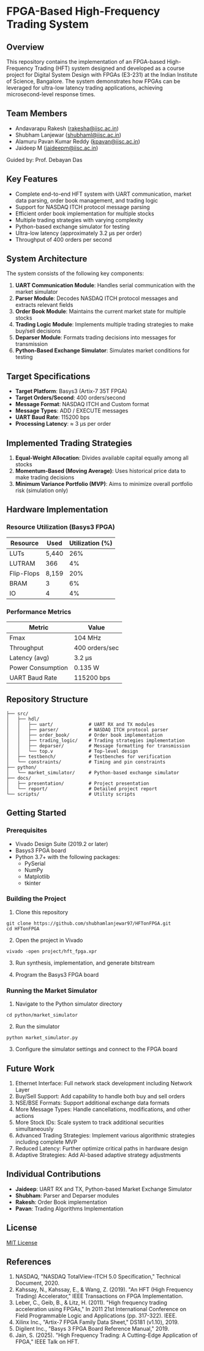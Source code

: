 # FPGA-Based High-Frequency Trading System

## Overview
This repository contains the implementation of an FPGA-based High-Frequency Trading (HFT) system designed and developed as a course project for Digital System Design with FPGAs (E3-231) at the Indian Institute of Science, Bangalore. The system demonstrates how FPGAs can be leveraged for ultra-low latency trading applications, achieving microsecond-level response times.

## Team Members
- Andavarapu Rakesh (rakesha@iisc.ac.in)
- Shubham Lanjewar (shubhaml@iisc.ac.in)
- Alamuru Pavan Kumar Reddy (kpavan@iisc.ac.in)
- Jaideep M (jaideepm@iisc.ac.in)

Guided by: Prof. Debayan Das

## Key Features
- Complete end-to-end HFT system with UART communication, market data parsing, order book management, and trading logic
- Support for NASDAQ ITCH protocol message parsing
- Efficient order book implementation for multiple stocks
- Multiple trading strategies with varying complexity
- Python-based exchange simulator for testing
- Ultra-low latency (approximately 3.2 μs per order)
- Throughput of 400 orders per second

## System Architecture
The system consists of the following key components:

1. **UART Communication Module**: Handles serial communication with the market simulator
2. **Parser Module**: Decodes NASDAQ ITCH protocol messages and extracts relevant fields
3. **Order Book Module**: Maintains the current market state for multiple stocks
4. **Trading Logic Module**: Implements multiple trading strategies to make buy/sell decisions
5. **Deparser Module**: Formats trading decisions into messages for transmission
6. **Python-Based Exchange Simulator**: Simulates market conditions for testing

## Target Specifications
- **Target Platform**: Basys3 (Artix-7 35T FPGA)
- **Target Orders/Second**: 400 orders/second
- **Message Format**: NASDAQ ITCH and Custom format
- **Message Types**: ADD / EXECUTE messages
- **UART Baud Rate**: 115200 bps
- **Processing Latency**: ≈ 3 μs per order

## Implemented Trading Strategies
1. **Equal-Weight Allocation**: Divides available capital equally among all stocks
2. **Momentum-Based (Moving Average)**: Uses historical price data to make trading decisions
3. **Minimum Variance Portfolio (MVP)**: Aims to minimize overall portfolio risk (simulation only)

## Hardware Implementation
### Resource Utilization (Basys3 FPGA)
| Resource | Used | Utilization (%) |
|----------|------|----------------|
| LUTs     | 5,440 | 26% |
| LUTRAM   | 366  | 4%  |
| Flip-Flops| 8,159 | 20% |
| BRAM     | 3    | 6%  |
| IO       | 4    | 4%  |

### Performance Metrics
| Metric | Value |
|--------|-------|
| Fmax   | 104 MHz |
| Throughput | 400 orders/sec |
| Latency (avg) | 3.2 μs |
| Power Consumption | 0.135 W |
| UART Baud Rate | 115200 bps |

## Repository Structure
```
├── src/
│   ├── hdl/
│   │   ├── uart/             # UART RX and TX modules
│   │   ├── parser/           # NASDAQ ITCH protocol parser
│   │   ├── order_book/       # Order book implementation
│   │   ├── trading_logic/    # Trading strategies implementation
│   │   ├── deparser/         # Message formatting for transmission
│   │   └── top.v             # Top-level design
│   ├── testbench/            # Testbenches for verification
│   └── constraints/          # Timing and pin constraints
├── python/
│   └── market_simulator/     # Python-based exchange simulator
├── docs/
│   ├── presentation/         # Project presentation
│   └── report/               # Detailed project report
└── scripts/                  # Utility scripts
```

## Getting Started
### Prerequisites
- Vivado Design Suite (2019.2 or later)
- Basys3 FPGA board
- Python 3.7+ with the following packages:
  - PySerial
  - NumPy
  - Matplotlib
  - tkinter

### Building the Project
1. Clone this repository
```
git clone https://github.com/shubhamlanjewar97/HFTonFPGA.git
cd HFTonFPGA
```

2. Open the project in Vivado
```
vivado -open project/hft_fpga.xpr
```

3. Run synthesis, implementation, and generate bitstream

4. Program the Basys3 FPGA board

### Running the Market Simulator
1. Navigate to the Python simulator directory
```
cd python/market_simulator
```

2. Run the simulator
```
python market_simulator.py
```

3. Configure the simulator settings and connect to the FPGA board

## Future Work
1. Ethernet Interface: Full network stack development including Network Layer
2. Buy/Sell Support: Add capability to handle both buy and sell orders
3. NSE/BSE Formats: Support additional exchange data formats
4. More Message Types: Handle cancellations, modifications, and other actions
5. More Stock IDs: Scale system to track additional securities simultaneously
6. Advanced Trading Strategies: Implement various algorithmic strategies including complete MVP
7. Reduced Latency: Further optimize critical paths in hardware design
8. Adaptive Strategies: Add AI-based adaptive strategy adjustments

## Individual Contributions
- **Jaideep**: UART RX and TX, Python-based Market Exchange Simulator
- **Shubham**: Parser and Deparser modules
- **Rakesh**: Order Book implementation
- **Pavan**: Trading Algorithms Implementation

## License
[MIT License](LICENSE)

## References
1. NASDAQ, "NASDAQ TotalView-ITCH 5.0 Specification," Technical Document, 2020.
2. Kahssay, N., Kahssay, E., & Wang, Z. (2019). "An HFT (High Frequency Trading) Accelerator," IEEE Transactions on FPGA Implementation.
3. Leber, C., Geib, B., & Litz, H. (2011). "High frequency trading acceleration using FPGAs," In 2011 21st International Conference on Field Programmable Logic and Applications (pp. 317-322). IEEE.
4. Xilinx Inc., "Artix-7 FPGA Family Data Sheet," DS181 (v1.10), 2019.
5. Digilent Inc., "Basys 3 FPGA Board Reference Manual," 2019.
6. Jain, S. (2025). "High Frequency Trading: A Cutting-Edge Application of FPGA," IEEE Talk on HFT.
